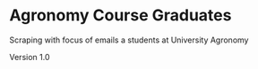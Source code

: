 # Agronomy Course Graduates

Scraping with focus of emails a students at University Agronomy

Version 1.0
